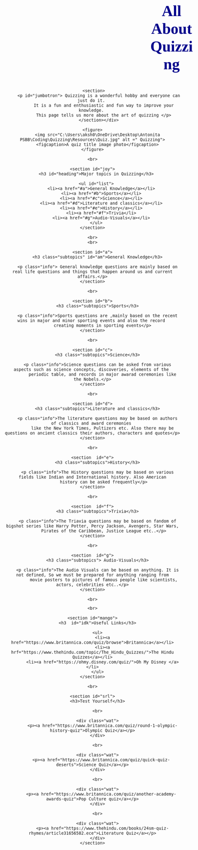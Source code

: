 <!DOCTYPE html>

<html>
<head>
    <meta charset = "utf-8">
    <title>Quizzing</title>
    <link rel="stylesheet" type="text/css" href="Quizzing.css"/>
    <link rel="stylesheet" href="https://maxcdn.bootstrapcdn.com/bootstrap/3.3.6/css/bootstrap.min.css"/>
    <link href="https://fonts.googleapis.com/css2?family=Sansita&display=swap" rel="stylesheet">

<style>
       body {
       padding: 25px;
    font-family: 'Lusitana', serif !important;
    background-image: url(./Resources/e.jpg);
    
}
 

 #happy {
    background-image: url(./Resources/rge.jpg);
    color: darkblue;
     position: relative;
     padding: 25px;
     overflow-x: auto;
     border: 10px;
     margin: 50px;
     font-family: 'Lusitana', serif !important;
     font-size: 50px;
     width: 25%;
     align-content: center;   
     text-align: center;
     margin: 25px 450px;
}

 #jumbotron{
     color: rgb(0, 0, 0);
     text-align: left;
     overflow: auto;
     margin: 10px;
     font-family: 'Lusitana', serif !important;
     font-size: larger;
 }

 #heading{
     color: rgb(41, 26, 143);
     text-align: relative;
     overflow: auto;
     padding: 10px;
     border: 10px;
     margin: 10px;
     font-family: 'Lusitana', serif !important;
     font-size: medium;
 }

 #list{
     color: rgb(0, 0, 0);
     text-align: left;
     overflow: auto;
     padding: 10px;
     border: 10px;
     margin: 10px; 
     font-family: 'Lusitana', serif !important;
     font-size: medium;
 }

.subtopics{
     color: rgb(21, 55, 117);
     text-align: center;
     overflow: auto;
     padding: 10px;
     border: 10px;
     margin: 10px;
     font-family: 'Lusitana', serif !important; 
     font-size: medium;           
 }

 .info {
     color: rgb(0, 0, 0);
     overflow: auto;
     padding: 10px;
     border: 10px;
     margin: 10px;
     font-family: 'Lusitana', serif !important;
     font-size: medium;
 }

  image {
      position: reltive;
      shape-image-threshold: center;
      width: auto;
      height: auto;
  }

  img {
      height: 100px;
      margin: 100px 25px;
      padding: 15px;
      margin: 10px;
      width: 500px;
      height: 250px;
      
  }


 #a {
    overflow: auto;
    width: 25%;
    background-color: azure;
}

 #b {
    overflow: auto;
    width: 25%;
    background-color: azure;
    position: relative;
    margin: 0px 450px;
    background-position: 141px;
}

#c {
    overflow: auto;
    width: 25%;
    background-color: azure;
    margin: 0px 920px;
}

#d {
    overflow: auto;
    width: 25%;
    background-color: azure;
}

#e {
    overflow: auto;
    width: 25%;
    background-color: azure;
    margin: 0px 450px;
}

#f {
    overflow: auto;
    width: 25%;
    background-color: azure;
    margin: 0px 920px;
}

#g {
    overflow: auto;
    width: 25%;
    background-color: azure;
    margin: 0px 450px;
}

body {
    margin-left: 100px !important;
    margin-top: 50px;
    font-size: medium !important;
    text-align: center !important;
    margin-right: 100px !important;
    
}

#joy {
    background-color: lightblue;
    font-size: medium;
    width: 20%;
    text-align: center;
    
}

#mango {
   background-color: lightgoldenrodyellow;
   width: 25%;
   font-size: large;
   padding: 5px;
   text-align: left;
}

#idk {
    text-align: center;
}

#srl {
    margin-left: inherit;
    margin-right: inherit;
    background-image: url(./Resources/finn.jpg);
    color: white;
    width: 50%;
    object-position: center;
    margin-left: 450px;
}

.wat {
    color: rgb(212, 182, 182);
}
</style>
</head>

<body><div id="m"><div="v">
     <h1 id="happy">All About Quizzing</h1>
     
     <section>
         <p id="jumbotron"> Quizzing is a wonderful hobby and everyone can just do it. 
             It is a fun and enthusiastic and fun way to improve your knowledge. 
             This page tells us more about the art of quizzing </p>
         </section></div>

     <figure> 
        <img src="C:\Users\aksh0\OneDrive\Desktop\Antonita PSBB\Coding\Quizzing\Resources\Quiz.jpg" alt =" Quizzing">
        <figcaption>A quiz title image photo</figcaption>
    </figure>

    <br>

    <section id="joy">
       <h3 id="heading">Major topics in Quizzing</h3>

       <ul id="list">
           <li><a href="#a">General Knowledge</a></li>
           <li><a href="#b">Sports</a></li>
           <li><a href="#c">Science</a></li>
           <li><a href="#d">Literature and classics</a></li>
           <li><a href="#e">History</a></li>
           <li><a href="#f">Trivia</li>
           <li><a href="#g">Audio-Visuals</a></li>
       </ul>
    </section>

    <br>
    <br>

    <section id="a">
        <h3 class="subtopics" id="am">General Knowledge</h3>

        <p class="info"> General knowledge questions are mainly based on real life questions and things that happen around us and current affairs.</p>
    </section>

    <br>

    <section id="b">
        <h3 class="subtopics">Sports</h3>

        <p class="info">Sports questions are ,mainly based on the recent wins in major and minor sporting events and also the record 
            creating moments in sporting events</p>
    </section>

    <br>

    <section id="c">
        <h3 class="subtopics">Science</h3>

        <p class="info">Science questions can be asked from various aspects such as science concepts, discoveries, elements of the 
            periodic table, and records in major awarad ceremonies like the Nobels.</p>
    </section>

    <br>

    <section id="d">
        <h3 class="subtopics">Literature and classics</h3>

        <p class="info">The literature questions may be based on authors of classics and award ceremonies 
            like the New York Times, Pultizers etc. Also there may be questions on ancient classics their authors, characters and quotes</p>
    </section>

    <br>

    <section  id="e">
        <h3 class="subtopics">History</h3>

        <p class="info">The History questions may be based on various fields like Indian and International history. Also American
             history can be asked frequently</p>
    </section>

    <br>

    <section  id="f">
        <h3 class="subtopics">Trivia</h3>

        <p class="info">The Triavia questions may be based on fandom of bigshot series like Harry Potter, Percy Jackson, Avengers, Star Wars,
             Pirates of the Caribbean, Justice League etc..</p>
    </section>

    <br>

    <section  id="g">
        <h3 class="subtopics"> Audio-Visuals</h3>

        <p class="info">The Audio Visuals can be based on anything. It is not defined, So we must be prepared for anything ranging from
             movie posters to pictures of famous people like scientists, actors, celebrities etc..</p>
    </section>

    <br>
</div>

    <br>

    <section id="mango">
        <h3  id="idk">Useful Links</h3>

        <ul>
            <li><a href="https://www.britannica.com/quiz/browse">Britannica</a></li>
            <li><a hrf="https://www.thehindu.com/topic/The_Hindu_Quizzes/">The Hindu Quizzes</a></li>
            <li><a href="https://ohmy.disney.com/quiz/">Oh My Disney </a></li>
        </ul>
    </section>

    <br>

    <section id="srl">
        <h3>Test Yourself</h3>

        <br>

        <div class="wat">
            <p><a href="https://www.britannica.com/quiz/round-1-olympic-history-quiz">Olympic Quiz</a></p>
        </div>

        <br>

        <div class="wat">
           <p><a href="https://www.britannica.com/quiz/quick-quiz-deserts">Science Quiz</a></p>
        </div>

        <br>

        <div class="wat">
           <p><a href="https://www.britannica.com/quiz/another-academy-awards-quiz">Pop Culture quiz</a></p>
        </div>
        
        <br>

        <div class="wat">
            <p><a href="https://www.thehindu.com/books/24sm-quiz-rhymes/article31656582.ece">Literature Quiz</a></p>
        </div>
    </section>
</body>
</html>

